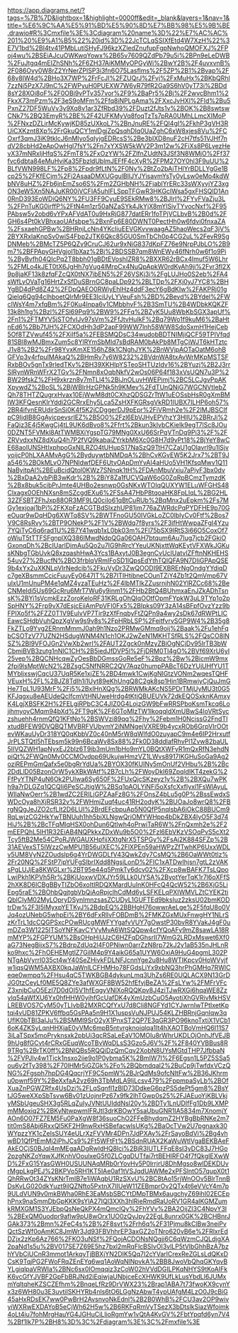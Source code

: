 
https://app.diagrams.net/?tags=%7B%7D&lightbox=1&highlight=0000ff&edit=_blank&layers=1&nav=1&title=%E6%9C%AA%E5%91%BD%E5%90%8D%E7%BB%98%E5%9B%BE.drawio#R%3Cmxfile%3E%3Cdiagram%20name%3D%22%E7%AC%AC%201%20%E9%A1%B5%22%20id%3D%22JcTCLqSSIXfEtd4W7XzH%22%3E7V1bd%2BI4tv41PMbLutiSHyFJ96kzXZledZnufupFgpNwhoQMOFXJ%2FPoj4wu%2BSEiAJcuOWKwqYowx%2B65v7609QZdPb79u5i%2BPn9eLeDWB%2FuJtgq4mEIZhSNh%2F6ZH37AiKMMyOPGyWi%2BwY2B%2F4uvxvnB%2F086Ovy0W8rZ2YrNerZPlSP3i3fn6O75Lasflms%2F5ZP%2B1%2Bvap%2F68v8IW4d%2BHo3X7WP%2FrFcJI%2FZUQrJ%2Fvj%2FxMuHx%2BKbQRhl7zzNi5PzX7J9nC%2FWPyuH0PUEXW7W6yR79fR2Ga9S6hV0yT73i%2BDd8sY28XOi8oF%2F0OBi9vPTv357vor%2F9%2BaPr5%2Bj%2F2wvcBhm1%2FkxX73mPzm%2F3eS9oMFm%2Ffq8iNPLgAma%2FXxcJvHXl%2Fld%2Bu5PxnZ27DF5WuVv3y9Xq8v1ar3ZfRbd39%2FDuzt2fJts1v%2BOK%2B8swtswCNk7%2BQ3EmyR%2BE%2F42UFKMyVq8foqTzTs7pRA0UMhLLmcXIMoP%2FNxzDZLirMcKywjKD85zUXkoL7%2BnJnuRE%2FQI4gI%2FkhP3gVH3RUiCXKznt8Xp%2FrGkuQCY1mlDgjZpQsqhDIq0UaZghC6xW8xjes8Vu%2FCOxrf3qmJ3iK9tklcJ6nMIyo5qIyjgEDRcsS%2Be3bIXD8nuF2cH7tfs51VJHf7ndV28cbHd2eApOwHgl7fsY%2Fn7xYXSW5kWV2P3m12w%2FiXs8P6LyezHevX37mNRxIjHfqS%2FmT8%2FxOzYW%2FZlfnZUdtN3JSf3N8WMjO%2Ff37fvc6dbta84eMuHviKa35FbzldUblmJEFfF4cXyR%2FPM27OY0hl3F9uUU%2BLfVWN998LF%2Fp8%2Fpdr9fLtN%2F0Ny%2BtZo2bAiTHlYrBDLLYgGe1Bcp25%2FKfECjm%2Fi2AsaaDMXUGgulBlIJYJYisavmYsTy0yLsw0eMo4kdWbNV8uHZ%2Fb6jnEmZso6S%2Fm2ZGHbNH%2FjablYrERc33sWXyvjYZ3xgON3eW5Xn5NAJuKR00jVCFIA5uhIFLSppTFGwR3HKGcIWsa5gxFHSQlD1An0RnD393EoWDiQ6NY%2FU3FF9CyuE9SEkRMw8%2BJlrI%2FYvFVaZju3L%2FPnTuKG0irffP%2FtN4m1zr50aNZaSYk4JkYjX8mYlSiyTYvocNxf%2F95PAbsw5v2obd6vYPxAFVdAT0u9HxRjG877datERr1foTPjVCLbvB%2B0d%2FGH6s4Pt0kVBhxaoUAfsbpe%2BxnFp6E80DWNT0PectHh0w6fdvi0fnxaZA%2FsxaehGPBw%2BHRnjLcNn4YKcIiuEEVGKvvwaagAZ5haoWecs2qF3jV%2BYXRxIaKnpSv0wiS4Fbp2JTK6Qkc85GU0SmTbCh0p4CG2uL%2FevR9SgDNMeb%2BMcTZ5P6QZv9CruCJ62ur9xNiG837dKpFZ76e9NrpPJbLO%2B9m7%2BFPApyGHVgjoI1bXaz%2Bj%2BDSSB7qm8WnEWy46fNrh0w6f1o9Pi%2ByBvfh04QIcPq2T8bbh01gBDtEVoshIZR8%2BXXR62rBCx4Imuf5W6Lhr%2FMLo4kJET0tX6JgHh7gVug4lMrpCx4NuQpApkW0rdKyAh9ji%2Fvr3fl2X9p8jaKF13k8zfqFZcQX0tNX7ibEN5%2F26VSKj3i%2FgLUJHo0S2eb%2FA4sWfLyOVaTg16HrtZxSfDuSBrnGC8paLDp92%2BLTDp%2FXj0yJ7YC8%2BHYgBD4dPd8Z42%2FDpQAEO0RWiyEhlHz4ddF3ecY6gBdKIw%2FAKPRj01gQielq6Qg94cIhboetQIrMr9EE3IciUyLYVeuFsh%2BD%2Bevd%2BYdel%2FWcIWsY4m7xfqBm%2F0Ku4Inpa6v1CMbbhvF%2B3SmTU%2B4WDbkKQKZF13k8h1tg%2Bzl%2FSl69Pq9%2BW9%2FFq%2BZyK5Uu8WbKbSGX3apUf%2Fn1%2FTMYV5jSTOfvIJv97sVm%2FfJtvHuIkF%2Bq79Wo1f9kuM6%2BaHtnEd6%2Bb7fJH%2FCXOdHh3dP2apF99WW7lnh58WW8SdoSxmH1HejCeb5Of8TZVwuf45%2FXiIf5a%2FEBSMQDsC34wudobBDTNIMjiQCF59TPIVfqd81SBl8wMJBmxZum5c8YlRYmSbMld7sBdRAM0bAkPb8MTgCjWJT6kHTztcJ1v8%2B2%2Fr98YvxKmXE156hZ8k1CNghJYK%2BnWVjpAOTaOatM6ohBGFVp3v4rfpulMAkaQ%2BHmRv7y6W8232%2BVdnWA8txAvWrMKpMSTSFRxbBOv5gnTx9rledTKv%2BH39XKHIpYSTeoSHTUzIdv16%2BYuzj%2B2J3rrSlRynWRnWFrX2TGv%2FNmn8xOqbNkfV2wOs06P64f183xVsUQN7u3P%2BW29fskZ%2FH9xkrzn8y7mTLl4%2BiJnOLuvHWEPimj%2BC5LCJgvPpAKXpywdZ%2BoSL%2BjWBlrHzGPNk5h9KMev%2FdTUnQNjG7WGCNVtIebZQh78THTZQugrxHvax10EjWwM8dt0CXhzQDSGZrTtW1uEOSsbHsR0gXmBMIW3KFQesnKIrYddi2GCRrxEhy5Lca5ZsHXFKGRsgVkRD1IUBX7ILHP6oh57%2BR4ifvnERUdirSnSi0K4f5K2jCDggerDJ9pEpr%2FiVRmh2e%2F2IMJBSCIfpC9IjdIB8GgAyicpevsrlEZ%2B5O0%2Fzl6EbVJHyEPVhzY3HllU%2BRrJi%2FaQjz3E4j5KwgCj4tL9UK6dBvo8%2Ffrt%2Bkun3kIvbCKieIk9egT7lSc8JOu0DZNT5FVMkl8AtTWMBXiYgspTG79MNg0XxU66SrPqVTnDq9Pi3%2F%2FZRVvdxxNZ8dXuQ4h7P2fVQ9kabaiZYrkbM6Xc0G8H7d9vPt18%2BjYeY8wCE68aoIUNSHtIxphpoGxNILRZO4tUHupS17NaSzQ9TtH7CZaU1gOlavrl9u1lSjvyoijcP0hLXAAMvAgG%2ByduywtbNMDqA%2BhCvKGvEW5K2Jrx7%2BT9Ja546%2BOkMLvO7NPNldwfDEF6UtvOApDmYvAI4aHUo5VH1KfsqMwv1Q11NaByitpAl%2BEuBcidQtol0KWz7SNnqk1tH%2FDAnMbuVxiu7aPiyF3bx0dv%2BxDaA2vbPiB3wKdr%2B%2BiY8Za1fUCVQaW6oG0ZqRpBCmzTymzdK%2Bx8buk5cibPrJmte4UHBo2esnwp0GsNKxWTOIqQUXYW1ELuWFGHS48Clxagx0OEhNXsn8mSZcgdEXu6%2FSsA47HbP8tqoaHK8FpLIqL%2BG2HL32ZFSBTZFhJxp88OR3MF9LQ0cilo61qBtCuRUb%2BqMnx2uEpkm%2Fs7MGy1exjoaj1bPi%2FKXpFzACGTBdSlxzhUP81jm776aZWRdcPqPYDFHE9p70GeOuqr9wDqHDg6XWTq8SV%2BWTFnoGU50IVGkLoZC0lbIyCv0Ftf%2Bos7V9C8RsRvy%2BTP9ONekP%2F1V%2BWdq7f8yrs%2F3ifHtWwpaZFgI4Yzu7YQiTyC6q6rad1U%2B7Y41wqb1xL0bk03m%2Fl75bSX9IRtS3i66O5CoxOf7oWiuT5tTTFSFgnplXQ386lMwdNdpQGa06OAH7btqum6Au7Iug7jcb2FGkiOGxonqDh%2BcIUarlDjmAu5Qo2u7IG9hRrcYYeuUKNjxttWqKEytVFXWkJGKusKNbgTGbUvkQ8xzqashHwA3Ycs1BAxytJ0B3egnCvUcIUatvlZFftnNKHEHS54uv27%2BucfN%2BO3frblqVRmIFoSD1lQpsEdYthTQIQFA9N7DIiGPApQSE9b4xYx2uXKNLpVIrNedcib%2FkuVyDr3ZwQOODI9EXBRErNgOndgYYdiqDc7geXBsmmCcicFuuyEy0647IT%2B7ITIHtibneCOunTZiY4Zb1t2QmVmp67VuIxU1mUnuPM4e1qMZ4yzaTEuHz%2F4IbMTIkZZusrnjhN02YlRZCc68%2BeCNMeIdi5Us69GcRru6MrT7Wu6y9inm1%2FHb2BtQ4BUhmxaEnJZkADhTsnsK%2BYi1sVcmkEzzZoroKeloRF31KRLgOhQIqOOtfOpmFYpkW3uL9TYp1o2pSpHNY%2Frp9vX7dEsjcEiiAmPpVFI0Fx5%2BIpks09Y3zA14sBFpfOvzYzz9bFPIXo5f%2FZZ0T1V9EulvVP7Tir9zXfFnqbyFtZQPn9a4wy2sDk67dRWPtLICEawcSHdbVuhQpzXgVw9s9v8s%2FpHRbLSP%2FeitfvrvSGP9W4%2B35g8FkZTLo9Yvg2ERnmMmmJ0ah9h1Nzo2PRMwGMmq9oij%2Baak%2Fu1ehFqbCSOTzV77UZN2HSdugWNM4N1ch1OKJ2wZeN1MKHTSfRLS%2FQsCO8lNSZ%2BI9VFOJGn2VwXb2wrI%2FAUT2Zgck0nMzyZBiOgNCjDv95IrTB3bWCbmiBVB3zutg1nNlC1CH%2B5iedJfDVP5l%2FjDRM0Tl4gO%2BVf69XrU6yI25vep%2BQCNHcqwZyOesBbDGmssGoRe5eF%2Bpz%2Bw%2BicmW9mx2fpi9lsMptWcN2%2BZsgC5NfNRRC2QV7Aqz0humpPABcT6DzYUjUHfYU1TMYbljxswjCqcU37UqR5Ke1xjZE%2BD4mwk1CwjKgNIGtzVONm2wqesTQHFVEuxH%2FL%2BJZ8TdIh1i1Uyt89eKhUngQ8C2gk8sp1Hin1BRmwiyCjQuJmGHe7TpL1U93MrF%2Fi5%2BxIHnXQg%2BRWMkAKcNS5PDrTMjUyMU3t0G5KFJqgxu8eAEUdeQcIfcmVtHNUweHrdg4tKtjQBUEUVk72dkEQOSxknKAmxyK4LgjXBSFK2H%2FELgiRPbC3C4JIZ0G4LojzGW9bFwRRSPboKsmTkcq6LojihmyoyCMqm94bXd%2FT9gK%2F6GToMIzTW1IkoqqldXmUBwS4loVRtSyczshuehh4rnmQfQ1KFtNo%2BSWVzi89qq%2Fhy%2Febm1H0NcissG2FndTIxtudBFEW9DVQBQTMVBRFVUbymY2iNMNgejVXRE9b4ycxROb6GrpVIrOOtevWKauUyDr318YQ0qKbbVZ0c40nM5rW8qWlfdO0zuyapC9m4e6IP2HrxutfJrPLSTQtI5hTEbsm5k99n6BcaWv8Sx88%2Fk0D38ddlafRhvPl1Zvw82baUL5IIVQZWH1apNyxEJ2bIz6T9ib3mUm1bHo9mYL0BQtXWFyR1mQxRfN3ehdNpiQt%2FWQn0Mv0CCMOvdpp69UkujwHmzVZ1LWvs8917IKGHuSoGa9Ag2oziREPmGmQafx5e0bgRrYdUa%2BYOX30fKUINy5mOnUf2VHbu%2B%2Bc2DdLlD05BzonOrW5ykXBkWAtf%2B7cLh%2FWoyDkI69ZpqldIKT4zekG%2FfPyYTNP4uN6Ok2PUIwa6Sy650F%2FUxQjcSKzeyz1y%2B%2BXQu7wPKh9a7rDLGZq1QCQIi6PeSCJtigW%2BSq1pAOLYiNFi5oXsfcXxfIyxl1FsWlAyuLWIlaNwOerr%2B1wdZC2ERILjGPZAaFz8G%2FOnsZ4bLu5g0P%2BssEwdxSWDcOya8hXjRSR32v%2FWHmjZuqf4uc41RH2odyK%2BUOaJo8wrQ8%2FBrgNQgJeJZO2cfLIt2D6LUI%2BrdEFcbpuAp5N0QfP5nqlsbA6iOkC88BUCm9RqLwjzCG2HkYwTBNUuh1hh5biXLNgwQrjOMYWHpp4bDkZBX4IyO5F3d74HiJ%2B%2BcTFqMlqHSX0ohDun6QtIwh4oPrwiTaR6W%2FnQxmh2e%2F2mEEPQhL5IH1R32EiAB4NQPkkxZDxWu9b5O0%2Fzl6EbVKzVSOqPvS5cXt2Tcy5ftB2Me54CPoRJWGAUXHpfijXXtgNrX5TSPGy%2FsAj2K884SFZp%2B31AEVexST5IWzzCwMPU1B56uIXEC%2FlXPEn59aHWPzZfTwhKP6UxxWDLv5UM8VyN2ZOudsIp6g4YrDWGDLfV43QwkZdy7CsMQ%2B6OaWWt0tlz%2Fr20NQ%2FStP7ipYUFgSlbrIXdd8NgsiLonD%2FIC1xATDwIhjsn7gtL2zVAKsPgLUJjEa8KWGLxr%2BT95e44q5PmkTy6dcv02%2FXcp8wBAFK7TsLQpoLwiPkh1KPVh5Rr%2BKjUoxwVDXJYr59LLk0UYSA%2ByotYerTqK1r7l6oXFfS2hXK8D6ICBgBByTIZbO6xoItIRDQXMardUuInK0HFcQ4QcW52%2B6XjG5LiEpg5raE%2BOhbQgjtgbVbQiAoRpjclhCdMd6yLSFKELqPXIWMVLZtCYEK2tiQblCIyM02MyLOpryDSynImnzsasZCUDyL1GUFTEd9bksIuz2zksU02bmKODtrDw%2F3l5lMyxpYETKyJ%2BdpEQ%2BBHgH76owwrAeLge%2F5fqU8o0VJq4ozUNebG5whpEi%2BY6dFxRlIvFOBDmB%2FMKZGxMUxFnwgHY1NLrSzKrTrL1dcCQGPSxcPOwRUcgMWFYYgafvVUY7gOwstP30bvR8YVakJ4gF0umDZq3W1225ITSoYNFKavCYVyMvA6WtSQQpw4cfYQoAFy9mZ8sawLA18RmMYP%2FGPYUM%2BsOHpHiUJzC6HZFqDGhsrII7WmG2LRDxMswet6Xf0aG73NegBijxS7%2BdrpZdUq2l4F0PNiwn0arrZzN8rp72kJ2y1aB535nJHLnRko9hxc%2FhOEHEMgtlZ7GiIM4p9Y4aikG65a1UYW6OxiA9HuG4pgmL302PNTgAbVyrrI035ct4wY40SeZHivkFDLNFJcnnYge2u8Hu8WTIKpcv0HoWVyjfw1iqsQWM5AXBX0kqJaWnlLCFHMHo78FGdsLiYx9xbNQ3hrPhGMHq7RWlCeqe0wmpq%2FHsu4qC5TWKBGB4dykunLmq3UhZs6RE0UQLACX9N13GrDJG0tzCeyLf0ME5Q8ZYe3afWXGF8BW52hfEfvjBeZA%2FsLYw%2FMFrVFcZ3xnjbCuO5EzI7D0dOI5V1hfEqgyVNlXoRQQKpv8J4ziTJwRXGi6hqaWE8Zzylq54aWfXU6Yx0hfHHW0yjhfGcUafDK4yXmUzbCuO5AyotiXhGVRivMkHSVLREBVOS7CyM50yTLIvbB2MXRCQfYxU7d8Cli8NGFYd1CYJwrnIwTPtIxetKptqi4vUD81ZPKV6ffbq5GsPAa5n9H1X1uspsVuNJPUJ54KLZHBRnjGqnIqw3qUflK0bTBI3aIJu%2BSMMl9SrO2yX1PnxST2QP7E3qGR3PO96knoTxtiX1VCb16oK4ZKSyLqnHHXjaE0yVMc6mpB5ntvrgknoiqlqa1It4hXAOTBoVmHQ6I11S73iLaTSpx5moPryknsxk2pbUi3qcRSaLeEaV1OMOIu8rWhrUKDLOjOnhJfVEJB9hUg8fGCvt4rCRxGEuqWcoTBvWqDLsS3Gzo5J6V%2F%2F840YVBBus8R9TRg%2BrTK0ff%2BNlQBs5RQQiDzQmCqv2XobN8UYsMGtdTHP7JfbbaN%2FVPJlv4w1Tick1nsxo2iie9o1P0ybma5K%2BmIW7I%2F6Egsn1L5PZ5SSa5ou6v2fTy398%2F70lHMr5iGZGk%2Fo%2BQbmdqal2%2BuCp9jTwfdxVCzQNG%2Fgsph7hpDG4QqcrjYF9C5pmW%2BJrQdMs9ofcNItFw%2B36JKhrmu0pwnf59Y%2BeXxfaA2vz69h3TbMdLA9ljLcsv479%2FppmpaSyLb%2BOfXuaZnPGWZRfx4UsDzi%2FLqSqnfl1zBlD73DdkeG6pzPS5dePt5gm8%2BsYtJG5weXXpSbTsvw6Bv01zUojnrPz67x9fk2lhTGwp0s25%2FJAEuoYjKBLVkjyMSbUgeuSHX3g5RLqZuIyJVNtUUIddNsl20y%2BDTy1LnUDIfFg1Db9LXMPmMMoxiq2%2BKyNtwpwmIFRJtl3drKBOwY5saUbuGNR1lA5834m7XnomjYAOn6O07FZ7EM5Fu0PaXgW8f36suoChO2FFeBhydqmZ2HYBgBbRNKe2m7tit0mS8Abj6RxxQl5KF2H9nwRxHSBefacwlsUKg%2BaOcTVw2U7pgnaxk30WYpzzYK1cZeIsSUY4eULrXzFVVMr4DPn7JdPXAy%2FrSayoBdVi%2Bg4vhwBD1QfPtEmMj2iPhJCs9%2Ft5WFtFt%2BSdnRUAX2KaWuWtlVgaBEKBAeFAkEOCjS0BJqI4mMEgaADgRwIdHQ8Ici%2BjR3lUTLFFqE8sI3yDC83J7HGo2pzgNKZoYqwXJfKnhVOoulxeG5f0ZLCgqDUTfai7rtBEHlRFO4f7fQkgIEXwWD%2FxG15YasGWH0USUUNAqMRb0rYovHv5P0lrrjrU8DhMgso8wlDEKDUvrMgpLkgPEJ%2BKPVo5RH1KT5IAe0af1tVSJqdUAWMe2xPFSlntO57qupX0t1QhRRwOt34ZYsKNrTmIB7e1iWAqbU1RzSXvU%2BC8tAo15rjWnOOv5BlrTnnBDsKvLG020dkYuzt9ilQZNfto5PxtnX7IIUeW11ZEBmprOv2QTx4t6eVVcY4m7p9ULdVUN9v0mkBWha0RhE3EaMsbSBCYtDMpTBMx6augchyZ69ihI02ECEphPnx9naSmmDbGpKKK9sYlA27IQl3XXh3hlRieRmdRaUoRV1GR4alKGMZumkRMXGM1S3YJEbpQsNeQkPX4mQmclQy%2FhYVv%2BA2OijZI3C4NpvY3I%2BExQM0uodpr9aflw9pU8wOrx1UO0zQyJpy22EgL8unrx0GK%2BCHBnrJGAk373%2Bmn%2FeC4s%2B%2F8svt%2Frh6q%2F31Pjmu8kClBw3neiPvQctSzWf0oAmKC8JmWr3Jd93FBVhhrEP3axGZ2oTNro620vB6e%2FRlxrEdDZjx2zKp6Az766%2FKO3uNSf%2FQojACDONsNQgjj6C6qWzmCJQLdjgXA2paNd1s5u%2BV017SE7Z69E5hz7bxl2mRqFlcBSIvOI3vlLP5tVlbGhhBzA7bzhYVbCjUCnR3mmot1ArkqyTjBBXjYN2DIK5Qq7I2cYVarlCrexReZGLsLdQKxDCsK9TqjPG2FWoFRqZEnEYq6wq1AoWqNlNpvkA%2BB8JwoVbQhqGKYqvBYLgiqlpaVRWIa%2BNc6sx0IOmqqiz3zCoW02hVVdDGILPKqNHYS9tKoAIFkK6vcGfYJVBF2GpFbBRJNd2iEqiwjaUNbjceEcXHWK9UfLkLusYbdLl6JUMxmYqltqheKZSCZEfhm%2BnqeLfRz9DrVWX23%2Brap1ABA7t73fwoKX9cynYx3z6WH80u3E3uvtiISKHYRb4nls6tO6LGgNzAbwT4ypUAfgM4LzO0J9cBiG45aHxRDsEK7ww0PwBrH2AvsnvoNkEdnl%2B2B0WhB%2FCU3av2OP9wivyiWXRwEXDAYoB5eCjWh62H5w%2B6RKFqRmVyTSezX3bDtslkSiazWfoimk4oLt4iu7fohMrgHauYG4JGHuCiLIioRgmYw1vQtA4KvGV%2FbtYpqfd6yn7V4%2Bf1Ik7P%2BH8%3D%3C%2Fdiagram%3E%3C%2Fmxfile%3E
